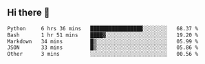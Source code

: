 ## Hi there 👋

<!--START_SECTION:waka-->

```txt
Python     6 hrs 36 mins   █████████████████░░░░░░░░   68.37 %
Bash       1 hr 51 mins    ████▓░░░░░░░░░░░░░░░░░░░░   19.20 %
Markdown   34 mins         █▒░░░░░░░░░░░░░░░░░░░░░░░   05.99 %
JSON       33 mins         █▒░░░░░░░░░░░░░░░░░░░░░░░   05.86 %
Other      3 mins          ░░░░░░░░░░░░░░░░░░░░░░░░░   00.56 %
```

<!--END_SECTION:waka-->

<!--
**OliverShang/OliverShang** is a ✨ _special_ ✨ repository because its `README.md` (this file) appears on your GitHub profile.

Here are some ideas to get you started:

- 🔭 I’m currently working on ...
- 🌱 I’m currently learning ...
- 👯 I’m looking to collaborate on ...
- 🤔 I’m looking for help with ...
- 💬 Ask me about ...
- 📫 How to reach me: ...
- 😄 Pronouns: ...
- ⚡ Fun fact: ...
-->
